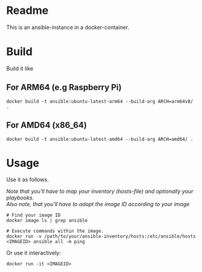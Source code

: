 # Readme
This is an ansible-instance in a docker-container.

# Build
Build it like

## For ARM64 (e.g Raspberry Pi)

```
docker build -t ansible:ubuntu-latest-arm64 --build-arg ARCH=arm64v8/ .
```

## For AMD64 (x86_64)

```
docker build -t ansible:ubuntu-latest-amd64 --build-arg ARCH=amd64/ .
```

# Usage
Use it as follows. 

*Note that you'll have to map your inventory (hosts-file) and optionally your playbooks.* <br />
*Also note, that you'll have to adapt the image ID according to your image*

```
# Find your image ID
docker image ls | grep ansible

# Execute commands within the image.
docker run -v /path/to/your/ansible-inventory/hosts:/etc/ansible/hosts <IMAGEID> ansible all -m ping
```
Or use it interactively:
```
docker run -it <IMAGEID>
```

